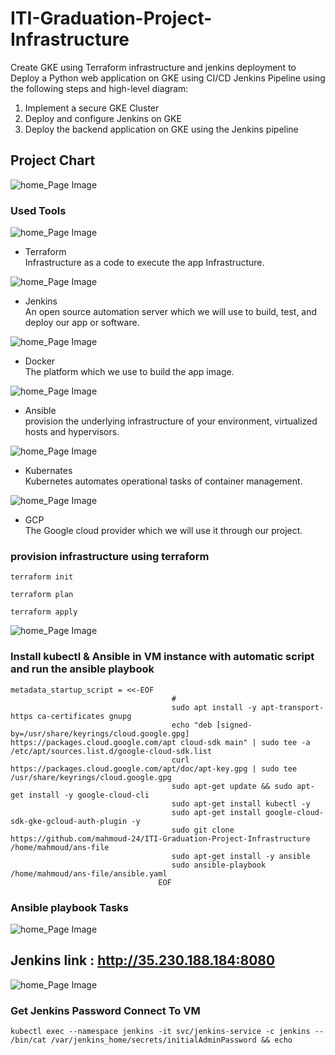 # ITI-Graduation-Project-Infrastructure
Create GKE using Terraform infrastructure and jenkins deployment to
Deploy a Python web application on GKE using CI/CD Jenkins Pipeline using the following steps and high-level diagram:
1. Implement a secure GKE Cluster
2. Deploy and configure Jenkins on GKE
3. Deploy the backend application on GKE using the Jenkins pipeline

## Project Chart
![home_Page Image](./final-pictures/proj.png)

### Used Tools
 ![home_Page Image](./final-pictures/terraform.png)
 - Terraform          
Infrastructure as a code to execute the app Infrastructure.

![home_Page Image](./final-pictures/jenkins.png)
 - Jenkins            
An open source automation server which we will use to build, test, and deploy our app or software.

![home_Page Image](./final-pictures/docker.png)
 - Docker             
 The platform which we use to build the app image.

![home_Page Image](./final-pictures/ansible.png)
 - Ansible            
provision the underlying infrastructure of your environment, virtualized hosts and hypervisors.

![home_Page Image](./final-pictures/k8s.png)
 - Kubernates         
 Kubernetes automates operational tasks of container management.
 
![home_Page Image](./final-pictures/gcp.png)
 - GCP                
The Google cloud provider which we will use it through our project.

### provision infrastructure using terraform
```
terraform init
```
```
terraform plan
```
```
terraform apply
```
![home_Page Image](./final-pictures/terr-apply.png)

### Install kubectl & Ansible in VM instance with automatic script and run the ansible playbook
```
metadata_startup_script = <<-EOF
                                    #
                                    sudo apt install -y apt-transport-https ca-certificates gnupg
                                    echo "deb [signed-by=/usr/share/keyrings/cloud.google.gpg] https://packages.cloud.google.com/apt cloud-sdk main" | sudo tee -a /etc/apt/sources.list.d/google-cloud-sdk.list
                                    curl https://packages.cloud.google.com/apt/doc/apt-key.gpg | sudo tee /usr/share/keyrings/cloud.google.gpg
                                    sudo apt-get update && sudo apt-get install -y google-cloud-cli
                                    sudo apt-get install kubectl -y
                                    sudo apt-get install google-cloud-sdk-gke-gcloud-auth-plugin -y
                                    sudo git clone https://github.com/mahmoud-24/ITI-Graduation-Project-Infrastructure /home/mahmoud/ans-file
                                    sudo apt-get install -y ansible
                                    sudo ansible-playbook /home/mahmoud/ans-file/ansible.yaml
                                 EOF
```
### Ansible playbook Tasks
![home_Page Image](./final-pictures/ans-yaml.png)

## Jenkins link : http://35.230.188.184:8080
![home_Page Image](./final-pictures/jen-browser.png)

### Get Jenkins Password Connect To VM
```
kubectl exec --namespace jenkins -it svc/jenkins-service -c jenkins -- /bin/cat /var/jenkins_home/secrets/initialAdminPassword && echo
```



